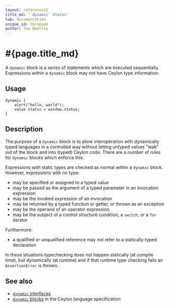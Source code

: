 ```yaml
---
layout: reference12
title_md: '`dynamic` blocks'
tab: documentation
unique_id: docspage
author: Tom Bentley
---
```


# #{page.title_md}

A `dynamic` block is a series of statements which are executed sequentially.
Expressions within a `dynamic` block may not have Ceylon type information.

## Usage 

    dynamic {
        alert("hello, world");
        value status = window.status;
    }

## Description

The purpose of a `dynamic` block is to allow interoperation with dynamically 
typed languages in a controlled way without letting untyped values "leak" 
out of the block and into (typed) Ceylon code. There are a number of 
rules for `dynamic` blocks which enforce this.

Expressions with static types are checked as normal within a `dynamic` 
block. However, expressions with no type:

* may be specified or assigned to a typed value
* may be passed as the argument of a typed parameter in an invocation expression
* may be the invoked expression of an invocation
* may be returned by a typed function or getter, or thrown as an exception
* may be the operand of an operator expression
* may be the subject of a control structure condition, a `switch`, or a `for` iterator

Furthermore:

* a qualified or unqualified reference may not refer to a statically typed 
 declaration
 
In these situations typechecking does not happen statically (at compile time), 
but dynamically (at runtime) and if that runtime type checking fails an 
` AssertionError` is thrown.


## See also

* [`dynamic` interfaces](../../structure/dynamic)
* [`dynamic` blocks](#{site.urls.spec_current}#dynamicblocks) in the 
  Ceylon language specification

